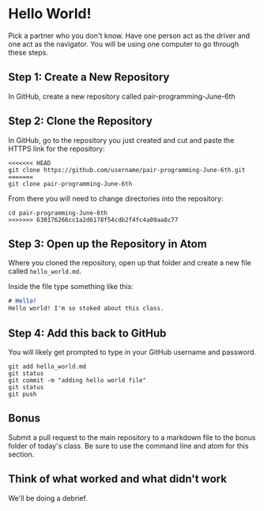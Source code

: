 # Hello World!
Pick a partner who you don't know. Have one person act as the driver and one act as the navigator. You will be using one computer to go through these steps.

## Step 1: Create a New Repository
In GitHub, create a new repository called pair-programming-June-6th

## Step 2: Clone the Repository
In GitHub, go to the repository you just created and cut and paste the HTTPS link for the repository:
```
<<<<<<< HEAD
git clone https://github.com/username/pair-programming-June-6th.git
=======
git clone pair-programming-June-6th 
```
From there you will need to change directories into the repository: 
```
cd pair-programming-June-6th
>>>>>>> 630176266cc1a2d6178f54cdb2f4fc4a09aa8c77
```

## Step 3: Open up the Repository in Atom
Where you cloned the repository, open up that folder and create a new file called `hello_world.md`.

Inside the file type something like this:
```markdown
# Hello!
Hello world! I'm so stoked about this class.  
```

## Step 4: Add this back to GitHub
You will likely get prompted to type in your GitHub username and password.
```
git add hello_world.md
git status
git commit -m "adding hello world file"
git status
git push
```

## Bonus
Submit a pull request to the main repository to a markdown file to the bonus folder of today's class. Be sure to use the command line and atom for this section.

## Think of what worked and what didn't work
We'll be doing a debrief.
